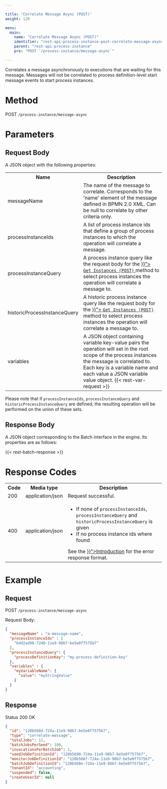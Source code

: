 ```yaml
---

title: 'Correlate Message Async (POST)'
weight: 120

menu:
  main:
    name: "Correlate Message Async (POST)"
    identifier: "rest-api-process-instance-post-correlate-message-async"
    parent: "rest-api-process-instance"
    pre: "POST `/process-instance/message-async`"

---
```


Correlates a message asynchronously to executions that are waiting for this message.
Messages will not be correlated to process definition-level start message events to start process instances.

# Method

POST `/process-instance/message-async`


# Parameters

## Request Body

A JSON object with the following properties:

<table class="table table-striped">
  <tr>
    <th>Name</th>
    <th>Description</th>
  </tr>
  <tr>
    <td>messageName</td>
    <td>The name of the message to correlate. Corresponds to the 'name' element of the message defined in BPMN 2.0 XML. Can be null to correlate by other criteria only.</td>
  </tr>
  <tr>
    <td>processInstanceIds</td>
    <td>A list of process instance ids that define a group of process instances to which the operation will correlate a message.</td>
  </tr>
  <tr>
    <td>processInstanceQuery</td>
    <td>
      A process instance query like the request body for the
      <a href="{{< ref "/reference/rest/process-instance/post-query.md#request-body" >}}">
        <code>Get Instances (POST)</code>
      </a> method to select process instances the operation will correlate a message to.
    </td>
  </tr>
  <tr>
    <td>historicProcessInstanceQuery</td>
    <td>
      A historic process instance query like the request body for the
      <a href="{{< ref "/reference/rest/history/process-instance/post-process-instance-query.md#request-body" >}}">
        <code>Get Instances (POST)</code>
      </a> method to select process instances the operation will correlate a message to.
    </td>
  </tr>
  <tr>
    <td>variables</td>
    <td>A JSON object containing variable key-value pairs the operation will set in the root scope of the process instances the message is correlated to. 
    Each key is a variable name and each value a JSON variable value object. {{< rest-var-request >}}</td>
  </tr>
</table>

Please note that if `processInstanceIds`, `processInstanceQuery` and `historicProcessInstanceQuery` 
are defined, the resulting operation will be performed on the union of these sets.

## Response Body

A JSON object corresponding to the Batch interface in the engine. Its properties are as follows:

{{< rest-batch-response >}}


# Response Codes

<table class="table table-striped">
  <tr>
    <th>Code</th>
    <th>Media type</th>
    <th>Description</th>
  </tr>
  <tr>
    <td>200</td>
    <td>application/json</td>
    <td>Request successful.</td>
  </tr>
  <tr>
    <td>400</td>
    <td>application/json</td>
    <td>
      <ul>
        <li>If none of <code>processInstanceIds</code>, <code>processInstanceQuery</code> and <code>historicProcessInstanceQuery</code> is given</li>
        <li>If no process instance ids where found</li>
      </ul>
      See the <a href="{{< ref "/reference/rest/overview/_index.md#error-handling" >}}">Introduction</a> for the error response format.
    </td>
  </tr>
</table>

# Example

## Request

POST `/process-instance/message-async`

Request Body:

```json
{
  "messageName" : "a-message-name",
  "processInstanceIds" : [
    "b4d2ad98-7240-11e9-98b7-be5e0f7575b7"
  ],
  "processInstanceQuery": {
    "processDefinitionKey": "my-process-definition-key"
  },
  "variables" : {
    "myVariableName": {
      "value": "myStringValue"
    }
  }
}
```

## Response

Status 200 OK

```json
{
  "id": "120b568d-724a-11e9-98b7-be5e0f7575b7",
  "type": "correlate-message",
  "totalJobs": 12,
  "batchJobsPerSeed": 100,
  "invocationsPerBatchJob": 1,
  "seedJobDefinitionId": "120b5690-724a-11e9-98b7-be5e0f7575b7",
  "monitorJobDefinitionId": "120b568f-724a-11e9-98b7-be5e0f7575b7",
  "batchJobDefinitionId": "120b568e-724a-11e9-98b7-be5e0f7575b7",
  "tenantId": "accounting",
  "suspended": false,
  "createUserId": null
}
```
